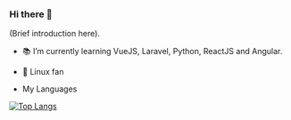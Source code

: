 ### Hi there 👋
(Brief introduction here).

[comment]: # (:computer: I'm currently working on LegalvisionPro.)
- :books: I’m currently learning VueJS, Laravel, Python, ReactJS and Angular.
- :penguin: Linux fan

- My Languages

[![Top Langs](https://github-readme-stats.vercel.app/api/top-langs/?username=andre-reddrain&layout=compact&langs_count=6&theme=dark)](https://github.com/andre-reddrain/github-readme-stats)
